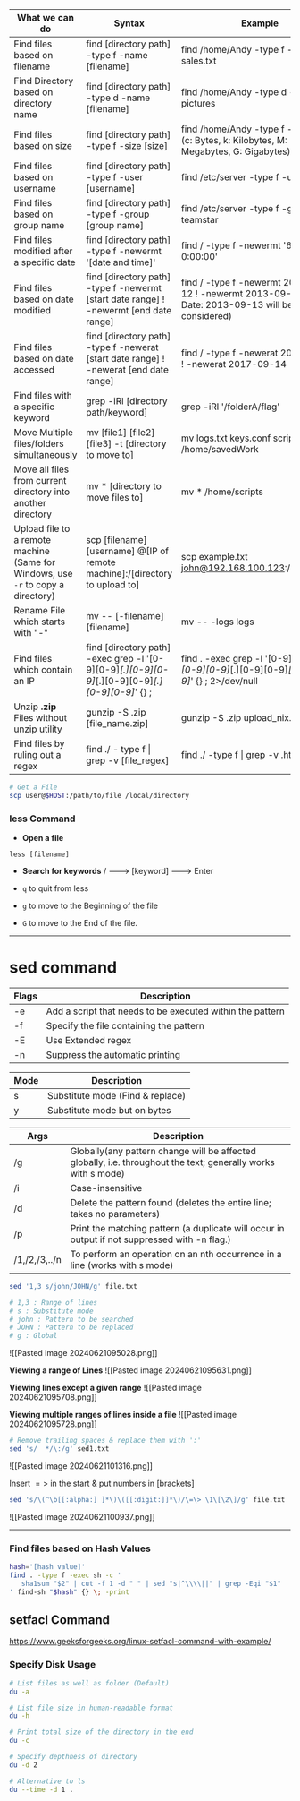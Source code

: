 | What we can do                                                                   | Syntax                                                                                            | Example                                                                                             |
| -------------------------------------------------------------------------------- | ------------------------------------------------------------------------------------------------- | --------------------------------------------------------------------------------------------------- |
| Find files based on filename                                                     | find [directory path] -type f -name [filename]                                                    | find /home/Andy -type f -name sales.txt                                                             |
| Find Directory based on directory name                                           | find [directory path] -type d -name [filename]                                                    | find /home/Andy -type d -name pictures                                                              |
| Find files based on size                                                         | find [directory path] -type f -size [size]                                                        | find /home/Andy -type f -size 10c (c: Bytes, k: Kilobytes, M: Megabytes, G: Gigabytes)              |
| Find files based on username                                                     | find [directory path] -type f -user [username]                                                    | find /etc/server -type f -user john                                                                 |
| Find files based on group name                                                   | find [directory path] -type f -group [group name]                                                 | find /etc/server -type f -group teamstar                                                            |
| Find files modified after a specific date                                        | find [directory path] -type f -newermt '[date and time]'                                          | find / -type f -newermt '6/30/2020 0:00:00'                                                         |
| Find files based on date modified                                                | find [directory path] -type f -newermt [start date range] ! -newermt [end date range]             | find / -type f -newermt 2013-09-12 ! -newermt 2013-09-14 (Only Date: 2013-09-13 will be considered) |
| Find files based on date accessed                                                | find [directory path] -type f -newerat [start date range] ! -newerat [end date range]             | find / -type f -newerat 2017-09-12 ! -newerat 2017-09-14                                            |
| Find files with a specific keyword                                               | grep -iRl [directory path/keyword]                                                                | grep -iRl '/folderA/flag'                                                                           |
| Move Multiple files/folders simultaneously                                       | mv [file1]  [file2]  [file3] -t [directory to move to]                                            | mv logs.txt keys.conf script.py -t /home/savedWork                                                  |
| Move all files from current directory into another directory                     | mv * [directory to move files to]                                                                 | mv * /home/scripts                                                                                  |
| Upload file to a remote machine (Same for Windows, use `-r` to copy a directory) | scp [filename]  [username] @[IP of remote machine]:/[directory to upload to]                      | scp example.txt john@192.168.100.123:/home/john/                                                    |
| Rename File which starts with "-"                                                | mv -- [-filename]  [filename]                                                                     | mv -- -logs logs                                                                                    |
| Find files which contain an IP                                                   | find [directory path] -exec grep -l '[0-9][0-9]*[.][0-9][0-9]*[.][0-9][0-9]*[.][0-9][0-9]*' {} \; | find . -exec grep -l '[0-9][0-9]*[.][0-9][0-9]*[.][0-9][0-9]*[.][0-9][0-9]*' {} \; 2>/dev/null      |
| Unzip **.zip** Files without unzip utility                                       | gunzip -S .zip [file_name.zip]                                                                    | gunzip -S .zip upload_nix.zip                                                                       |
| Find files by ruling out a regex                                                 | find ./ - type f \| grep -v [file_regex]                                                          | find ./ -type f \| grep -v .html                                                                    |

```sh
# Get a File
scp user@$HOST:/path/to/file /local/directory
```

### less Command
- **Open a file**
```shell
less [filename]
```

- **Search for keywords**
	/ ---> [keyword] ---> Enter

- `q` to quit from less
- `g` to move to the Beginning of the file
- `G` to move to the End of the file.

---
# sed command

| Flags | Description                                               |
| ----- | --------------------------------------------------------- |
| -e    | Add a script that needs to be executed within the pattern |
| -f    | Specify the file containing the pattern                   |
| -E    | Use Extended regex                                        |
| -n    | Suppress the automatic printing                           |

| Mode | Description                      |
| ---- | -------------------------------- |
| s    | Substitute mode (Find & replace) |
| y    | Substitute mode but on bytes     |

| Args          | Description                                                                                                   |
| ------------- | ------------------------------------------------------------------------------------------------------------- |
| /g            | Globally(any pattern change will be affected globally, i.e. throughout the text; generally works with s mode) |
| /i            | Case-insensitive                                                                                              |
| /d            | Delete the pattern found (deletes the entire line; takes no parameters)                                       |
| /p            | Print the matching pattern (a duplicate will occur in output if not suppressed with -n flag.)                 |
| /1,/2,/3,../n | To perform an operation on an nth occurrence in a line (works with s mode)                                    |

```sh
sed '1,3 s/john/JOHN/g' file.txt

# 1,3 : Range of lines
# s : Substitute mode
# john : Pattern to be searched
# JOHN : Pattern to be replaced
# g : Global
```
![[Pasted image 20240621095028.png]]

**Viewing a range of Lines**
![[Pasted image 20240621095631.png]]

**Viewing lines except a given range**
![[Pasted image 20240621095708.png]]

**Viewing multiple ranges of lines inside a file**
![[Pasted image 20240621095728.png]]

```sh
# Remove trailing spaces & replace them with ':'
sed 's/  */\:/g' sed1.txt
```
![[Pasted image 20240621101316.png]]

Insert $=>$ in the start & put numbers in [brackets]
```sh
sed 's/\(^\b[[:alpha:] ]*\)\([[:digit:]]*\)/\=\> \1\[\2\]/g' file.txt
```
![[Pasted image 20240621100937.png]]

---
### Find files based on Hash Values
```sh
hash='[hash value]'
find . -type f -exec sh -c '
   sha1sum "$2" | cut -f 1 -d " " | sed "s|^\\\\||" | grep -Eqi "$1"
' find-sh "$hash" {} \; -print
```


## setfacl Command
https://www.geeksforgeeks.org/linux-setfacl-command-with-example/


### Specify Disk Usage
```sh
# List files as well as folder (Default)
du -a

# List file size in human-readable format
du -h

# Print total size of the directory in the end
du -c

# Specify depthness of directory
du -d 2

# Alternative to ls
du --time -d 1 .
```

